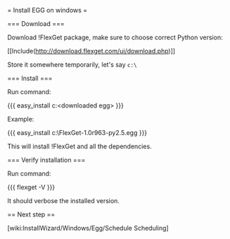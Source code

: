 = Install EGG on windows =

=== Download ===

Download !FlexGet package, make sure to choose correct Python version:

[[Include(http://download.flexget.com/ui/download.php)]]

Store it somewhere temporarily, let's say `c:\`

=== Install ===

Run command:

{{{
easy_install c:\<downloaded egg>
}}}

Example:

{{{
easy_install c:\FlexGet-1.0r963-py2.5.egg
}}}

This will install !FlexGet and all the dependencies.

=== Verify installation ===

Run command:

{{{
flexget -V
}}}

It should verbose the installed version.

== Next step ==

[wiki:InstallWizard/Windows/Egg/Schedule Scheduling]

